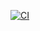 [![CI](https://github.com/CesarRodrigu/PruebasTFG/actions/workflows/blank2.yml/badge.svg)](https://github.com/CesarRodrigu/PruebasTFG/actions/workflows/blank2.yml)
